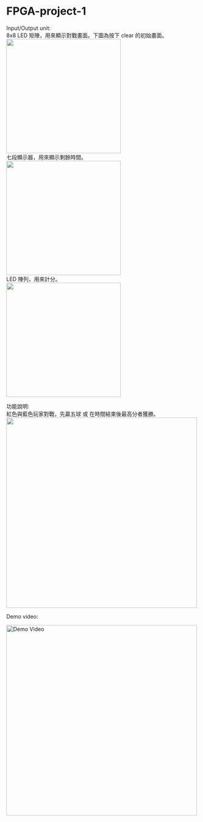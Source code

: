# FPGA-project-1
Input/Output unit:<br>
8x8 LED 矩陣，用來顯示對戰畫面。下圖為按下 clear 的初始畫面。<br>
<img src="https://github.com/kamiry/FPGA-project-1/blob/master/images/IO1.jpg" width="300"/><br>
七段顯示器，用來顯示剩餘時間。<br>
<img src="https://github.com/kamiry/FPGA-project-1/blob/master/images/IO2.jpg" width="300"/><br>
LED 陣列，用來計分。<br>
<img src="https://github.com/kamiry/FPGA-project-1/blob/master/images/IO3.jpg" width="300"/><br>

功能說明:<br>
紅色與藍色玩家對戰，先贏五球 或 在時間結束後最高分者獲勝。<br>
<img src="https://github.com/kamiry/FPGA-project-1/blob/master/images/IO4.jpg" width="500"/><br>

Demo video:

<a href="https://drive.google.com/open?id=1dsUKFF945moWpXyD0L86eseNf1l3repO" title="Demo Video"><img src="https://github.com/kamiry/FPGA-project-1/blob/master/images/IO4.jpg" alt="Demo Video" width="500"/></a>
